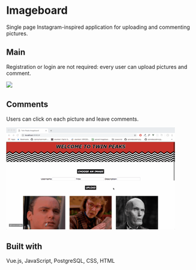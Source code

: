 # Imageboard

Single page Instagram-inspired application for uploading and commenting pictures.

## Main

Registration or login are not required: every user can upload pictures and comment.

<img src='./public/assets/main.gif' width='450px'>

## Comments

Users can click on each picture and leave comments.

<img src='./public/assets/comment.gif' width='450px'>

## Built with

Vue.js, JavaScript, PostgreSQL, CSS, HTML
